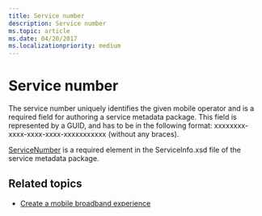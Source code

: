 ```yaml
---
title: Service number
description: Service number
ms.topic: article
ms.date: 04/20/2017
ms.localizationpriority: medium
---
```


# Service number


The service number uniquely identifies the given mobile operator and is a required field for authoring a service metadata package. This field is represented by a GUID, and has to be in the following format: xxxxxxxx-xxxx-xxxx-xxxx-xxxxxxxxxxx (without any braces).

[ServiceNumber](../mobilebroadband/servicenumber.md) is a required element in the ServiceInfo.xsd file of the service metadata package.

## <span id="related_topics"></span>Related topics

- [Create a mobile broadband experience](./create-a-mobile-broadband-experience.md)

 

